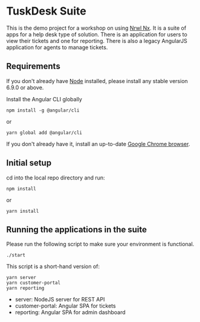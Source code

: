# TuskDesk Suite

This is the demo project for a workshop on using [Nrwl Nx](https://nrwl.io/nx). It is a suite of apps for a help desk type of solution. There is an application for users to view their tickets and one for reporting. There is also a legacy AngularJS application for agents to manage tickets.

## Requirements

If you don't already have [Node](https://nodejs.org) installed, please install any stable version 6.9.0 or above.

Install the Angular CLI globally
```console
npm install -g @angular/cli
```
or
```console
yarn global add @angular/cli
```

If you don't already have it, install an up-to-date [Google Chrome browser](https://www.google.com/chrome/).

## Initial setup
cd into the local repo directory and run:
```console
npm install
```
or
```console
yarn install
```

## Running the applications in the suite
Please run the following script to make sure your environment is functional.

```shell
./start
```

This script is a short-hand version of:

```shell
yarn server
yarn customer-portal
yarn reporting
```

* server: NodeJS server for REST API 
* customer-portal: Angular SPA for tickets
* reporting: Angular SPA for admin dashboard


